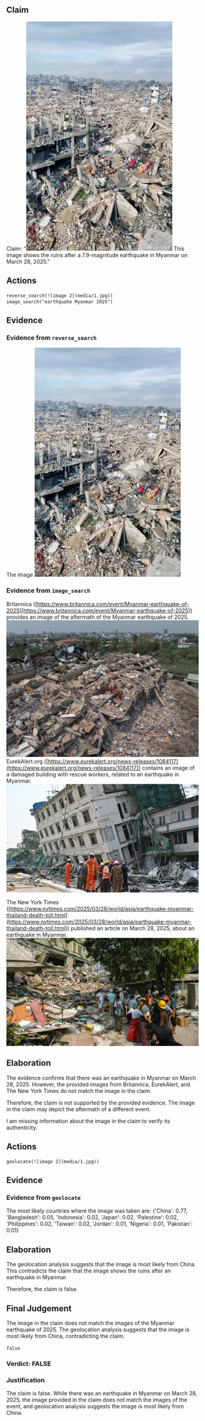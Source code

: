 ## Claim
Claim: "![image 2](media/1.jpg) This image shows the ruins after a 7.9-magnitude earthquake in Myanmar on March 28, 2025."

## Actions
```
reverse_search(![image 2](media/1.jpg))
image_search("earthquake Myanmar 2025")
```

## Evidence
### Evidence from `reverse_search`
The image ![image 2](media/1.jpg)

### Evidence from `image_search`
Britannica ([https://www.britannica.com/event/Myanmar-earthquake-of-2025](https://www.britannica.com/event/Myanmar-earthquake-of-2025)) provides an image of the aftermath of the Myanmar earthquake of 2025. ![image 14037](media/2025-09-01_08-56-1756716977-057136.jpg) EurekAlert.org ([https://www.eurekalert.org/news-releases/1084117](https://www.eurekalert.org/news-releases/1084117)) contains an image of a damaged building with rescue workers, related to an earthquake in Myanmar. ![image 14038](media/2025-09-01_08-56-1756716978-258527.jpg)

The New York Times ([https://www.nytimes.com/2025/03/28/world/asia/earthquake-myanmar-thailand-death-toll.html](https://www.nytimes.com/2025/03/28/world/asia/earthquake-myanmar-thailand-death-toll.html)) published an article on March 28, 2025, about an earthquake in Myanmar. ![image 14039](media/2025-09-01_08-56-1756716979-444796.jpg)


## Elaboration
The evidence confirms that there was an earthquake in Myanmar on March 28, 2025. However, the provided images from Britannica, EurekAlert, and The New York Times do not match the image in the claim.

Therefore, the claim is not supported by the provided evidence. The image in the claim may depict the aftermath of a different event.

I am missing information about the image in the claim to verify its authenticity.


## Actions
```
geolocate(![image 2](media/1.jpg))
```

## Evidence
### Evidence from `geolocate`
The most likely countries where the image was taken are: {'China': 0.77, 'Bangladesh': 0.05, 'Indonesia': 0.02, 'Japan': 0.02, 'Palestine': 0.02, 'Philippines': 0.02, 'Taiwan': 0.02, 'Jordan': 0.01, 'Nigeria': 0.01, 'Pakistan': 0.01}

## Elaboration
The geolocation analysis suggests that the image is most likely from China. This contradicts the claim that the image shows the ruins after an earthquake in Myanmar.

Therefore, the claim is false.


## Final Judgement
The image in the claim does not match the images of the Myanmar earthquake of 2025. The geolocation analysis suggests that the image is most likely from China, contradicting the claim.

`false`

### Verdict: FALSE

### Justification
The claim is false. While there was an earthquake in Myanmar on March 28, 2025, the image provided in the claim does not match the images of the event, and geolocation analysis suggests the image is most likely from China.

